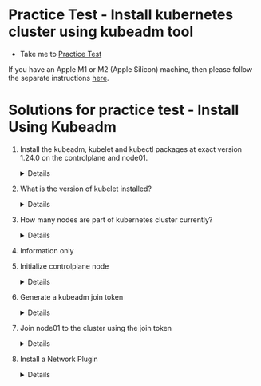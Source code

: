 # Practice Test - Install kubernetes cluster using kubeadm tool

  - Take me to [Practice Test](https://kodekloud.com/topic/practice-test-deploy-a-kubernetes-cluster-using-kubeadm/)

If you have an Apple M1 or M2 (Apple Silicon) machine, then please follow the separate instructions [here](../../apple-silicon/README.md).

# Solutions for practice test - Install Using Kubeadm

  1. Install the kubeadm, kubelet and kubectl packages at exact version 1.24.0 on the controlplane and node01.

     <details>

     Run the following two steps on both `controlplane` and `node01` (use `ssh node01` to get to the worker node).

      1. Configure kernel parameters

         ```
         cat <<EOF | tee /etc/modules-load.d/k8s.conf
         br_netfilter
         EOF

         cat <<EOF | tee /etc/sysctl.d/k8s.conf
         net.bridge.bridge-nf-call-ip6tables = 1
         net.bridge.bridge-nf-call-iptables = 1
         net.ipv4.ip_forward = 1
         EOF
         sysctl --system
         ```

      2. Install kubernetes binaries

         ```
         apt-get update
         apt-get install -y apt-transport-https ca-certificates curl

         curl -fsSLo /usr/share/keyrings/kubernetes-archive-keyring.gpg https://packages.cloud.google.com/apt/doc/apt-key.gpg

         echo "deb [signed-by=/usr/share/keyrings/kubernetes-archive-keyring.gpg] https://apt.kubernetes.io/ kubernetes-xenial main" | tee /etc/apt/sources.list.d/kubernetes.list

         apt-get update
         apt-get install -y kubelet=1.24.0-00 kubeadm=1.24.0-00 kubectl=1.24.0-00
         apt-mark hold kubelet kubeadm kubectl
         ```
     </details>

  1. What is the version of kubelet installed?

     <details>

      ```
      kubelet --version
      ```
     </details>

  1. How many nodes are part of kubernetes cluster currently?

     <details>

      Are you able to run `kubectl get nodes`?

      Know that the kubeconfig file installed by kubeadm is located in `/etc/kubernetes/admin.conf`

      ```
      kubectl get nodes --kubeconfig /etc/kubernetes/admin.conf
      ```

      > 0

     </details>

  1. Information only

  1. Initialize controlplane node

     <details>

      1. Get the IP address of the `eth0` adapter of the controlplane

         ```
         ifconfig eth0
         ```

         Take the value printed for `inet` in the output. This will be something like the following, but can be different each time you run the lab.

         > 10.13.26.9

      1. Run `kubeadm init` using the IP address determined above for `--apiserver-advertise-address`

         ```
         kubeadm init \
            --apiserver-cert-extra-sans=controlplane \
            --apiserver-advertise-address 10.13.26.9 \
            --pod-network-cidr=10.244.0.0/16
         ```

      1. Set up the default kubeconfig file

         ```
         mkdir ~/.kube
         cp /etc/kubernetes/admin.conf ~/.kube/config
         ```

     </details>

  1. Generate a kubeadm join token

      <details>

      You can copy the join command output by `kubeadm init` which looks like

      ```
      kubeadm join 10.13.26.9:6443 --token cpwmot.ldhadf3cokvyyx60 \
        --discovery-token-ca-cert-hash sha256:ea3a622922315b14b289c6efd7b1a77cbf81d29f6ddaf03472c304b6d3228c06
      ```

      Note it will be different each time you do the lab.

      </details>

  1. Join node01 to the cluster using the join token

      <details>

      1. `ssh` onto `node01` and paste the join command from above
      1. Return to the controlplane node
      1. Run `kubectl get nodes`. Note that both nodes are `NotReady`. This is OK because we have not yet installed networking.

      </details>

  1. Install a Network Plugin

     <details>

      1. Install flannel

         ```
         kubectl apply -f https://raw.githubusercontent.com/coreos/flannel/master/Documentation/kube-flannel.yml
         ```

      2. Wait 30 seconds or so, then run `kubectl get nodes`. Nodes should now be ready.

     </details>





